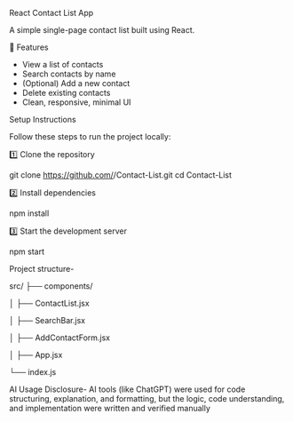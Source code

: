 React Contact List App

A simple single-page contact list built using React.

🧩 Features

* View a list of contacts
* Search contacts by name
* (Optional) Add a new contact
* Delete existing contacts
* Clean, responsive, minimal UI

Setup Instructions

Follow these steps to run the project locally:

1️⃣ Clone the repository

git clone https://github.com/<your-username>/Contact-List.git
cd Contact-List

2️⃣ Install dependencies

npm install

3️⃣ Start the development server

npm start


Project structure-

src/
 ├── components/
 
 │    ├── ContactList.jsx
 
 │    ├── SearchBar.jsx
 
 │    ├── AddContactForm.jsx
 
 │
 ├── App.jsx
 
 └── index.js

AI Usage Disclosure- AI tools (like ChatGPT) were used for code structuring, explanation, and formatting, but the logic, code understanding, and implementation were written and verified manually
